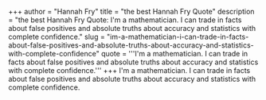 +++
author = "Hannah Fry"
title = "the best Hannah Fry Quote"
description = "the best Hannah Fry Quote: I'm a mathematician. I can trade in facts about false positives and absolute truths about accuracy and statistics with complete confidence."
slug = "im-a-mathematician-i-can-trade-in-facts-about-false-positives-and-absolute-truths-about-accuracy-and-statistics-with-complete-confidence"
quote = '''I'm a mathematician. I can trade in facts about false positives and absolute truths about accuracy and statistics with complete confidence.'''
+++
I'm a mathematician. I can trade in facts about false positives and absolute truths about accuracy and statistics with complete confidence.
